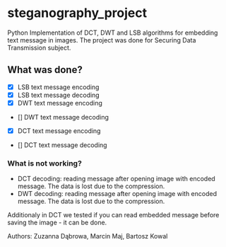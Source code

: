 # steganography_project
Python Implementation of  DCT, DWT and LSB  algorithms for embedding text message in images.
The project was done for Securing Data Transmission subject.

## What was done?
- [x] LSB text message encoding
- [x] LSB text message decoding
- [x] DWT text message encoding
- [] DWT text message decoding
- [x] DCT text message encoding
- [] DCT text message decoding

### What is not working?
- DCT decoding: reading message after opening image with encoded message. The data is lost due to the compression.
- DWT decoding: reading message after opening image with encoded message. The data is lost due to the compression.

Additionaly in DCT we tested if you can read embedded message before saving the image - it can be done.


Authors:
Zuzanna Dąbrowa, Marcin Maj, Bartosz Kowal
